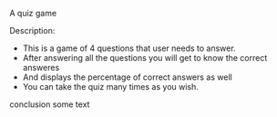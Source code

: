 A quiz game

Description:
  - This is a game of 4 questions that user needs to answer.
  - After answering all the questions you will get to know the correct answeres 
  - And displays the percentage of correct answers as well
  - You can take the quiz many times as you wish.

  conclusion
  some text